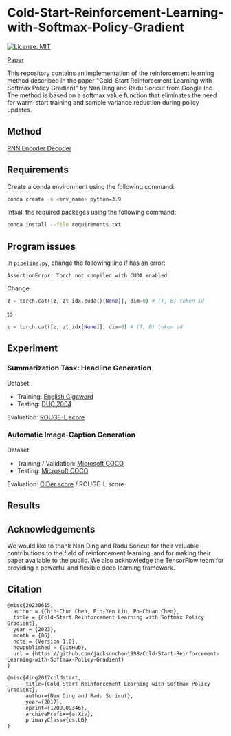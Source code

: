 # Cold-Start-Reinforcement-Learning-with-Softmax-Policy-Gradient

[![License: MIT](https://img.shields.io/badge/License-MIT-yellow.svg)](https://opensource.org/licenses/MIT)

[Paper](https://arxiv.org/abs/1709.09346)

This repository contains an implementation of the reinforcement learning method described in the paper "Cold-Start Reinforcement Learning with Softmax Policy Gradient" by Nan Ding and Radu Soricut from Google Inc. The method is based on a softmax value function that eliminates the need for warm-start training and sample variance reduction during policy updates.

## Method

[RNN Encoder Decoder](https://github.com/bentrevett/pytorch-seq2seq/blob/master/3%20-%20Neural%20Machine%20Translation%20by%20Jointly%20Learning%20to%20Align%20and%20Translate.ipynb)

## Requirements

Create a conda environment using the following command:

```bash
conda create -n <env_name> python=3.9
```

Intsall the required packages using the following command:

```bash
conda install --file requirements.txt
```

## Program issues

In `pipeline.py`, change the following line if has an error:

```
AssertionError: Torch not compiled with CUDA enabled
```

Change

```py
z = torch.cat([z, zt_idx.cuda()[None]], dim=0) # (T, B) token id
```

to

```py
z = torch.cat([z, zt_idx[None]], dim=0) # (T, B) token id
```

## Experiment

### Summarization Task: Headline Generation

Dataset:
- Training: [English Gigaword](https://catalog.ldc.upenn.edu/LDC2003T05)
- Testing: [DUC 2004](https://duc.nist.gov/duc2004/)

Evaluation: 
[ROUGE-L score](https://arxiv.org/abs/1803.01937)

### Automatic Image-Caption Generation

Dataset:
- Training / Validation: [Microsoft COCO](https://cocodataset.org/#home)
- Testing: [Microsoft COCO](https://cocodataset.org/#home)

Evaluation: 
[CIDer score](https://arxiv.org/abs/1411.5726) / ROUGE-L score

## Results

## Acknowledgements

We would like to thank Nan Ding and Radu Soricut for their valuable contributions to the field of reinforcement learning, and for making their paper available to the public. We also acknowledge the TensorFlow team for providing a powerful and flexible deep learning framework.

## Citation

```
@misc{20230615,
  author = {Chih-Chun Chen, Pin-Yen Liu, Po-Chuan Chen},
  title = {Cold-Start Reinforcement Learning with Softmax Policy Gradient},
  year = {2023},
  month = {06},
  note = {Version 1.0},
  howpublished = {GitHub},
  url = {https://github.com/jacksonchen1998/Cold-Start-Reinforcement-Learning-with-Softmax-Policy-Gradient}
}
```

```
@misc{ding2017coldstart,
      title={Cold-Start Reinforcement Learning with Softmax Policy Gradient}, 
      author={Nan Ding and Radu Soricut},
      year={2017},
      eprint={1709.09346},
      archivePrefix={arXiv},
      primaryClass={cs.LG}
}
```
